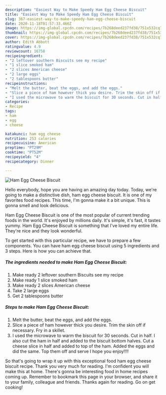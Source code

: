```yaml
---
description: "Easiest Way to Make Speedy Ham Egg Cheese Biscuit"
title: "Easiest Way to Make Speedy Ham Egg Cheese Biscuit"
slug: 367-easiest-way-to-make-speedy-ham-egg-cheese-biscuit
date: 2020-11-18T01:57:33.466Z
image: https://img-global.cpcdn.com/recipes/7b268deed237fd38/751x532cq70/ham-egg-cheese-biscuit-recipe-main-photo.jpg
thumbnail: https://img-global.cpcdn.com/recipes/7b268deed237fd38/751x532cq70/ham-egg-cheese-biscuit-recipe-main-photo.jpg
cover: https://img-global.cpcdn.com/recipes/7b268deed237fd38/751x532cq70/ham-egg-cheese-biscuit-recipe-main-photo.jpg
author: Edith Abbott
ratingvalue: 4.9
reviewcount: 16758
recipeingredient:
- "2 leftover southern Biscuits see my recipe"
- "1 slice smoked ham"
- "2 slices American cheese"
- "2 large eggs"
- "2 tablespoons butter"
recipeinstructions:
- "Melt the butter, beat the eggs, and add the eggs."
- "Slice a piece of ham however thick you desire. Trim the skin off if necessary. Fry in a skillet."
- "I used the microwave to warm the biscuit for 30 seconds. Cut in half. I also cut the ham in half and added to the biscuit bottom halves. Cut a cheese slice in half and added to top of the ham. Added the eggs and did the same. Top them off and serve I hope you enjoy!!!!"
categories:
- Recipe
tags:
- ham
- egg
- cheese

katakunci: ham egg cheese 
nutrition: 253 calories
recipecuisine: American
preptime: "PT29M"
cooktime: "PT52M"
recipeyield: "4"
recipecategory: Dinner

---
```



![Ham Egg Cheese Biscuit](https://img-global.cpcdn.com/recipes/7b268deed237fd38/751x532cq70/ham-egg-cheese-biscuit-recipe-main-photo.jpg)

Hello everybody, hope you are having an amazing day today. Today, we're going to make a distinctive dish, ham egg cheese biscuit. It is one of my favorites food recipes. This time, I'm gonna make it a bit unique. This is gonna smell and look delicious.



Ham Egg Cheese Biscuit is one of the most popular of current trending foods in the world. It's enjoyed by millions daily. It's simple, it's fast, it tastes yummy. Ham Egg Cheese Biscuit is something that I've loved my entire life. They're nice and they look wonderful.


To get started with this particular recipe, we have to prepare a few components. You can have ham egg cheese biscuit using 5 ingredients and 3 steps. Here is how you can achieve that.

<!--inarticleads1-->

##### The ingredients needed to make Ham Egg Cheese Biscuit:

1. Make ready 2 leftover southern Biscuits see my recipe
1. Make ready 1 slice smoked ham
1. Make ready 2 slices American cheese
1. Take 2 large eggs
1. Get 2 tablespoons butter




<!--inarticleads2-->

##### Steps to make Ham Egg Cheese Biscuit:

1. Melt the butter, beat the eggs, and add the eggs.
1. Slice a piece of ham however thick you desire. Trim the skin off if necessary. Fry in a skillet.
1. I used the microwave to warm the biscuit for 30 seconds. Cut in half. I also cut the ham in half and added to the biscuit bottom halves. Cut a cheese slice in half and added to top of the ham. Added the eggs and did the same. Top them off and serve I hope you enjoy!!!!




So that's going to wrap it up with this exceptional food ham egg cheese biscuit recipe. Thank you very much for reading. I'm confident you will make this at home. There's gonna be interesting food in home recipes coming up. Remember to bookmark this page in your browser, and share it to your family, colleague and friends. Thanks again for reading. Go on get cooking!
